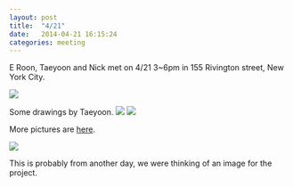 ```yaml
---
layout: post
title:  "4/21"
date:   2014-04-21 16:15:24
categories: meeting
---
```


E Roon, Taeyoon and Nick met on 4/21 3~6pm in 155 Rivington street, New York City. 

<img src="https://farm6.staticflickr.com/5467/14021154681_43b8ce7c0d_z.jpg">

Some drawings by Taeyoon. 
<img src="https://farm3.staticflickr.com/2930/14044345473_22f739f365_z.jpg">
<img src="https://farm3.staticflickr.com/2896/14044344503_32258634dd_z.jpg">

More pictures are <a href="https://www.flickr.com/photos/80913365@N04/sets/
72157644382832403">here</a>.

<img src="https://farm3.staticflickr.com/2912/14001047196_81550c0379_z.jpg">

This is probably from another day, we were thinking of an image for the project. 